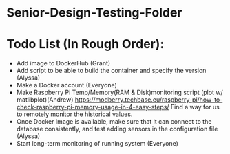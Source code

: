 # Senior-Design-Testing-Folder

# Todo List (In Rough Order):
- Add image to DockerHub (Grant)
- Add script to be able to build the container and specify the version (Alyssa)
- Make a Docker account (Everyone)
- Make Raspberry Pi Temp/Memory(RAM & Disk)monitoring script (plot w/ matlibplot)(Andrew) https://modberry.techbase.eu/raspberry-pi/how-to-check-raspberry-pi-memory-usage-in-4-easy-steps/
Find a way for us to remotely monitor the historical values.
- Once Docker Image is available, make sure that it can connect to the database consistently, and test adding sensors in the configuration file (Alyssa)
- Start long-term monitoring of running system (Everyone) 

